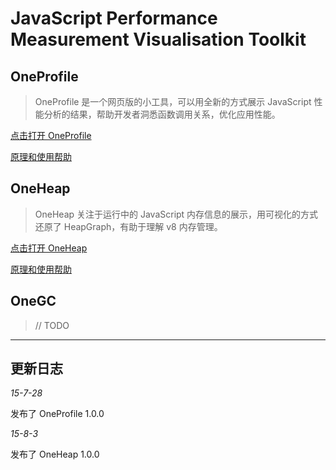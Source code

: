 # JavaScript Performance Measurement Visualisation Toolkit

## OneProfile

> OneProfile 是一个网页版的小工具，可以用全新的方式展示 JavaScript 性能分析的结果，帮助开发者洞悉函数调用关系，优化应用性能。

[点击打开 OneProfile](http://wyvernnot.github.io/javascript_performance_measurement/cpuprofile_topology/)

[原理和使用帮助](./cpuprofile_topology/README.md)

## OneHeap

> OneHeap 关注于运行中的 JavaScript 内存信息的展示，用可视化的方式还原了 HeapGraph，有助于理解 v8 内存管理。

[点击打开 OneHeap](http://wyvernnot.github.io/javascript_performance_measurement/heap_snapshot/)

[原理和使用帮助](./heap_snapshot/README.md)

## OneGC

> // TODO

------------------

## 更新日志

*15-7-28*

发布了 OneProfile 1.0.0

*15-8-3*

发布了 OneHeap 1.0.0